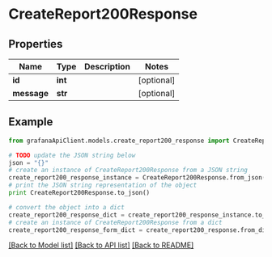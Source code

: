 # CreateReport200Response


## Properties
Name | Type | Description | Notes
------------ | ------------- | ------------- | -------------
**id** | **int** |  | [optional] 
**message** | **str** |  | [optional] 

## Example

```python
from grafanaApiClient.models.create_report200_response import CreateReport200Response

# TODO update the JSON string below
json = "{}"
# create an instance of CreateReport200Response from a JSON string
create_report200_response_instance = CreateReport200Response.from_json(json)
# print the JSON string representation of the object
print CreateReport200Response.to_json()

# convert the object into a dict
create_report200_response_dict = create_report200_response_instance.to_dict()
# create an instance of CreateReport200Response from a dict
create_report200_response_form_dict = create_report200_response.from_dict(create_report200_response_dict)
```
[[Back to Model list]](../README.md#documentation-for-models) [[Back to API list]](../README.md#documentation-for-api-endpoints) [[Back to README]](../README.md)


